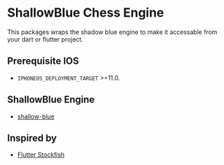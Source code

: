 # ShallowBlue Chess Engine
This packages wraps the shadow blue engine to make it accessable from your dart or flutter project.

## Prerequisite IOS

- `IPHONEOS_DEPLOYMENT_TARGET` >=11.0.

## ShallowBlue Engine
 - [shallow-blue](https://github.com/GunshipPenguin/shallow-blue)

## Inspired by
 - [Flutter Stockfish](https://github.com/ArjanAswal/Stockfish)